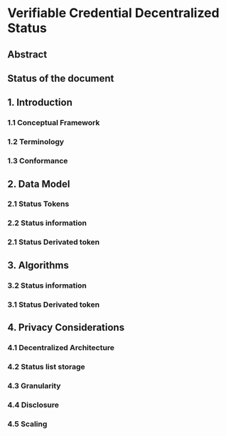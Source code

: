 # Verifiable Credential Decentralized Status

## Abstract

## Status of the document

## 1. Introduction
### 1.1 Conceptual Framework
### 1.2 Terminology
### 1.3 Conformance
## 2. Data Model
### 2.1 Status Tokens
### 2.2 Status information
### 2.1 Status Derivated token
## 3. Algorithms
### 3.2 Status information
### 3.1 Status Derivated token
## 4. Privacy Considerations
### 4.1 Decentralized Architecture
### 4.2 Status list storage
### 4.3 Granularity
### 4.4 Disclosure
### 4.5 Scaling
